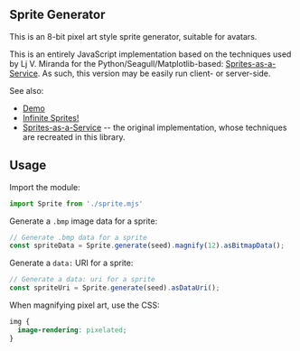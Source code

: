 ## Sprite Generator

This is an 8-bit pixel art style sprite generator, suitable for avatars.  

This is an entirely JavaScript implementation based on the techniques used by Lj V. Miranda for the Python/Seagull/Matplotlib-based: [Sprites-as-a-Service](https://github.com/ljvmiranda921/sprites-as-a-service).  As such, this version may be easily run client- or server-side.

See also:

  * [Demo](https://danielgjackson.github.io/sprite/)
  * [Infinite Sprites!](https://danielgjackson.github.io/sprite/infinite.html)
  * [Sprites-as-a-Service](https://github.com/ljvmiranda921/sprites-as-a-service) -- the original implementation, whose techniques are recreated in this library.

## Usage

Import the module:

```javascript
import Sprite from './sprite.mjs'
```

Generate a `.bmp` image data for a sprite:

```javascript
// Generate .bmp data for a sprite
const spriteData = Sprite.generate(seed).magnify(12).asBitmapData();
```

Generate a `data:` URI for a sprite:

```javascript
// Generate a data: uri for a sprite
const spriteUri = Sprite.generate(seed).asDataUri();
```

When magnifying pixel art, use the CSS:

```css
img {
  image-rendering: pixelated;
}
```


<!--
tsc -t ES6 sprite.ts && move /y sprite.js sprite.mjs
-->
